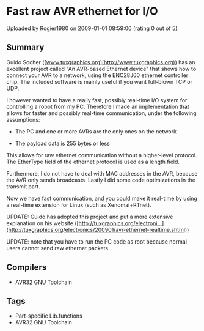 # Fast raw AVR ethernet for I/O

Uploaded by Rogier1980 on 2009-01-01 08:59:00 (rating 0 out of 5)

## Summary

Guido Socher ([www.tuxgraphics.org](http://www.tuxgraphics.org)) has an excellent project called "An AVR-based Ethernet device" that shows how to connect your AVR to a network, using the ENC28J60 ethernet controller chip. The included software is mainly useful if you want full-blown TCP or UDP. 


I however wanted to have a really fast, possibly real-time I/O system for controlling a robot from my PC. Therefore I made an implementation that allows for faster and possibly real-time communication, under the following assumptions:  

- The PC and one or more AVRs are the only ones on the network  

- The payload data is 255 bytes or less


This allows for raw ethernet communication without a higher-level protocol. The EtherType field of the ethernet protocol is used as a length field.  

Furthermore, I do not have to deal with MAC addresses in the AVR, because the AVR only sends broadcasts. Lastly I did some code optimizations in the transmit part.  

Now we have fast communication, and you could make it real-time by using a real-time extension for Linux (such as Xenomai+RTnet).


UPDATE: Guido has adopted this project and put a more extensive explanation on his website ([http://tuxgraphics.org/electroni...](http://tuxgraphics.org/electronics/200901/avr-ethernet-realtime.shtml))


UPDATE: note that you have to run the PC code as root because normal users cannot send raw ethernet packets

## Compilers

- AVR32 GNU Toolchain

## Tags

- Part-specific Lib.functions
- AVR32 GNU Toolchain
